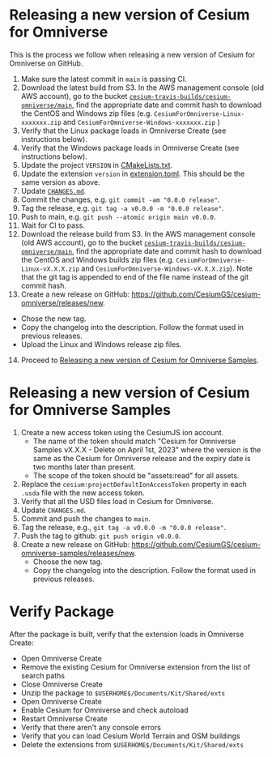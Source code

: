 # Releasing a new version of Cesium for Omniverse

This is the process we follow when releasing a new version of Cesium for Omniverse on GitHub.

1. Make sure the latest commit in `main` is passing CI.
2. Download the latest build from S3. In the AWS management console (old AWS account), go to the bucket [`cesium-travis-builds/cesium-omniverse/main`](https://s3.console.aws.amazon.com/s3/buckets/cesium-travis-builds?region=us-east-1&prefix=cesium-omniverse/main/&showversions=false), find the appropriate date and commit hash to download the CentOS and Windows zip files (e.g. `CesiumForOmniverse-Linux-xxxxxxx.zip` and `CesiumForOmniverse-Windows-xxxxxxx.zip` )
3. Verify that the Linux package loads in Omniverse Create (see instructions below).
4. Verify that the Windows package loads in Omniverse Create (see instructions below).
5. Update the project `VERSION` in [CMakeLists.txt](../../CMakeLists.txt).
6. Update the extension `version` in [extension.toml](../../exts/cesium.omniverse/config/extension.toml). This should be the same version as above.
7. Update [`CHANGES.md`](../../exts/cesium.omniverse/doc/CHANGES.md).
8. Commit the changes, e.g. `git commit -am "0.0.0 release"`.
9. Tag the release, e.g. `git tag -a v0.0.0 -m "0.0.0 release"`.
10. Push to main, e.g. `git push --atomic origin main v0.0.0`.
11. Wait for CI to pass.
12. Download the release build from S3. In the AWS management console (old AWS account), go to the bucket [`cesium-travis-builds/cesium-omniverse/main`](https://s3.console.aws.amazon.com/s3/buckets/cesium-travis-builds?region=us-east-1&prefix=cesium-omniverse/main/&showversions=false), find the appropriate date and commit hash to download the CentOS and Windows builds zip files (e.g. `CesiumForOmniverse-Linux-vX.X.X.zip` and `CesiumForOmniverse-Windows-vX.X.X.zip`). Note that the git tag is appended to end of the file name instead of the git commit hash.
13. Create a new release on GitHub: https://github.com/CesiumGS/cesium-omniverse/releases/new.
  * Chose the new tag.
  * Copy the changelog into the description. Follow the format used in previous releases.
  * Upload the Linux and Windows release zip files.
14. Proceed to [Releasing a new version of Cesium for Omniverse Samples](#releasing-a-new-version-of-cesium-for-omniverse-samples).

# Releasing a new version of Cesium for Omniverse Samples

1. Create a new access token using the CesiumJS ion account.
    * The name of the token should match "Cesium for Omniverse Samples vX.X.X - Delete on April 1st, 2023" where the version is the same as the Cesium for Omniverse release and the expiry date is two months later than present.
    * The scope of the token should be "assets:read" for all assets.
2. Replace the `cesium:projectDefaultIonAccessToken` property in each `.usda` file with the new access token.
3. Verify that all the USD files load in Cesium for Omniverse.
4. Update `CHANGES.md`.
5. Commit and push the changes to `main`.
6. Tag the release, e.g., `git tag -a v0.0.0 -m "0.0.0 release"`.
7. Push the tag to github: `git push origin v0.0.0`.
8. Create a new release on GitHub: https://github.com/CesiumGS/cesium-omniverse-samples/releases/new.
    * Choose the new tag.
    * Copy the changelog into the description. Follow the format used in previous releases.

# Verify Package

After the package is built, verify that the extension loads in Omniverse Create:

* Open Omniverse Create
* Remove the existing Cesium for Omniverse extension from the list of search paths
* Close Omniverse Create
* Unzip the package to `$USERHOME$/Documents/Kit/Shared/exts`
* Open Omniverse Create
* Enable Cesium for Omniverse and check autoload
* Restart Omniverse Create
* Verify that there aren't any console errors
* Verify that you can load Cesium World Terrain and OSM buildings
* Delete the extensions from `$USERHOME$/Documents/Kit/Shared/exts`

